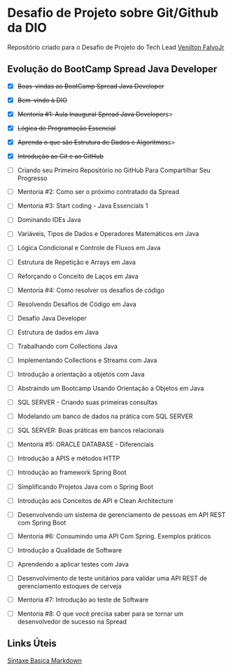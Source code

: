# Desafio de Projeto sobre Git/Github da DIO

Repositório criado para o Desafio de Projeto do Tech Lead [Venilton FalvoJr](https://linkedin.com/in/falvojr) 

## Evolução do BootCamp Spread Java Developer

- [x] <S>Boas-vindas ao BootCamp Spread Java Developer</s>

- [x]  <s>Bem-vindo à DIO</s>

- [x] <s>Mentoria #1: Aula Inaugural Spread Java Developer</s>s>

- [x] <s>Lógica de Programação Essencial</s>

- [x] <s>Aprenda o que são Estrutura de Dados e Algoritmos</s>s>

- [x] <s>Introdução ao Git e ao GitHub</s>
- [ ] Criando seu Primeiro Repositório no GitHub Para Compartilhar Seu Progresso
- [ ] Mentoria #2: Como ser o próximo contratado da Spread
- [ ] Mentoria #3: Start coding - Java Essencials 1
- [ ] Dominando IDEs Java
- [ ] Variáveis, Tipos de Dados e Operadores Matemáticos em Java
- [ ] Lógica Condicional e Controle de Fluxos em Java
- [ ] Estrutura de Repetição e Arrays em Java
- [ ] Reforçando o Conceito de Laços em Java
- [ ] Mentoria #4: Como resolver os desafios de código
- [ ] Resolvendo Desafios de Código em Java
- [ ] Desafio Java Developer
- [ ] Estrutura de dados em Java
- [ ] Trabalhando com Collections Java
- [ ] Implementando Collections e Streams com Java
- [ ] Introdução a orientação a objetos com Java
- [ ] Abstraindo um Bootcamp Usando Orientação a Objetos em Java
- [ ] SQL SERVER - Criando suas primeiras consultas
- [ ] Modelando um banco de dados na prática com SQL SERVER
- [ ] SQL SERVER: Boas práticas em bancos relacionais
- [ ] Mentoria #5: ORACLE DATABASE - Diferenciais
- [ ] Introdução a APIS e métodos HTTP
- [ ] Introdução ao framework Spring Boot
- [ ] Simplificando Projetos Java com o Spring Boot
- [ ] Introdução aos Conceitos de API e Clean Architecture
- [ ] Desenvolvendo um sistema de gerenciamento de pessoas em API REST com Spring Boot
- [ ] Mentoria #6: Consumindo uma API Com Spring. Exemplos práticos
- [ ] Introdução a Qualidade de Software
- [ ] Aprendendo a aplicar testes com Java
- [ ] Desenvolvimento de teste unitários para validar uma API REST de gerenciamento estoques de cerveja
- [ ] Mentoria #7: Introdução ao teste de Software
- [ ] Mentoria #8: O que você precisa saber para se tornar um desenvolvedor de sucesso na Spread



## Links Úteis

[Sintaxe Basica Markdown](https://www.markdownguide.org/basic-syntax/)
